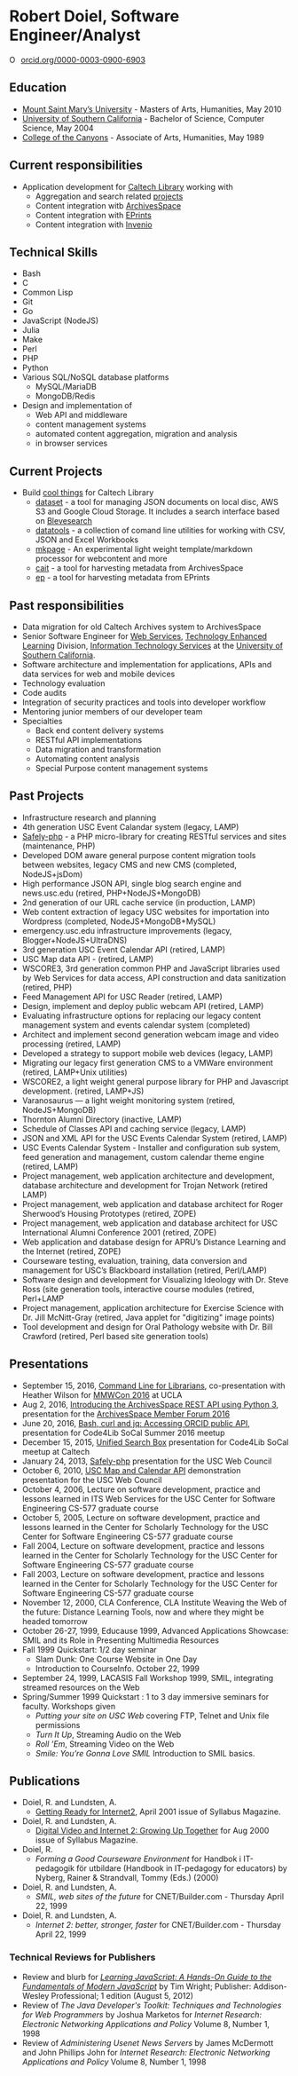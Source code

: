
# Robert Doiel, Software Engineer/Analyst

<a href="https://orcid.org/0000-0003-0900-6903" target="orcid.widget" rel="noopener noreferrer" style="vertical-align:top;"><img src="https://orcid.org/sites/default/files/images/orcid_16x16.png" style="width:1em;margin-right:.5em;" alt="ORCID iD icon">orcid.org/0000-0003-0900-6903</a>

## Education

+ [Mount Saint Mary&rsquo;s University](http://www.msmu.edu/)  - Masters of Arts, Humanities, May 2010
+ [University of Southern California](http://www.usc.edu/) - Bachelor of Science, Computer Science, May 2004
+ [College of the Canyons](http://www.canyons.edu/) - Associate of Arts, Humanities, May 1989

## Current responsibilities

+ Application development for [Caltech Library](http://library.caltech.edu) working with
    + Aggregation and search related [projects](https://caltechlibrary.github.io)
    + Content integration witb [ArchivesSpace](http://archivesspace.org/)
    + Content integration with [EPrints](http://eprints.org)
    + Content integration with [Invenio](http://invenio-software.org/)

## Technical Skills

+ Bash
+ C
+ Common Lisp
+ Git
+ Go
+ JavaScript (NodeJS)
+ Julia
+ Make
+ Perl
+ PHP
+ Python
+ Various SQL/NoSQL database platforms
    + MySQL/MariaDB
    + MongoDB/Redis
+ Design and implementation of
    + Web API and middleware
    + content management systems
    + automated content aggregation, migration and analysis
    + in browser services

## Current Projects

+ Build [cool things](http://caltechlibrary.github.io) for Caltech Library
    + [dataset](https://caltechlibrary.github.io/dataset) - a tool for managing JSON documents on local disc, AWS S3 and Google Cloud Storage. It includes a search interface based on [Blevesearch](http://blevesearch.com)
    + [datatools](https://caltechlibrary.github.io/datatools) - a collection of comand line utilities for working with CSV, JSON and Excel Workbooks
    + [mkpage](https://caltechlibrary.github.io/mkpage) - An experimental light weight template/markdown processor for webcontent and more
    + [cait](https://caltechlibrary.github.io/cait) - a tool for harvesting metadata from ArchivesSpace
    + [ep](https://caltechlibrary.github.io/ep) - a tool for harvesting metadata from EPrints


## Past responsibilities

+ Data migration for old Caltech Archives system to ArchivesSpace
+ Senior Software Engineer for [Web Services](http://www.usc.edu/web), [Technology Enhanced Learning](http://tel.usc.edu) Division, [Information Technology Services](http://itservices.usc.edu) at the [University of Southern California](http://www.usc.edu).
+ Software architecture and implementation for applications, APIs and data services for web and mobile devices
+ Technology evaluation
+ Code audits
+ Integration of security practices and tools into developer workflow
+ Mentoring junior members of our developer team
+ Specialties
    + Back end content delivery systems
    + RESTful API implementations
    + Data migration and transformation
    + Automating content analysis
    + Special Purpose content management systems


## Past Projects

+ Infrastructure research and planning
+ 4th generation USC Event Calandar system (legacy, LAMP)
+ [Safely-php](https://github.com/uscwebservices/safely-php) - a PHP micro-library for creating RESTful services and sites (maintenance, PHP)
+ Developed DOM aware general purpose content migration tools between websites, legacy CMS and new CMS (completed, NodeJS+jsDom)
+ High performance JSON API, single blog search engine and news.usc.edu (retired, PHP+NodeJS+MongoDB)
+ 2nd generation of our URL cache service (in production, LAMP)
+ Web content extraction of legacy USC websites for importation into Wordpress (completed, NodeJS+MongoDB+MySQL)
+ emergency.usc.edu infrastructure improvements (legacy, Blogger+NodeJS+UltraDNS)
+ 3rd generation USC Event Calendar API (retired, LAMP)
+ USC Map data API - (retired, LAMP)
+ WSCORE3, 3rd generation common PHP and JavaScript libraries used by Web Services for data access, API construction and data sanitization (retired, PHP)
+ Feed Management API for USC Reader (retired, LAMP)
+ Design, implement and deploy public webcam API (retired, LAMP)
+ Evaluating infrastructure options for replacing our legacy content management system and events calendar system (completed)
+ Architect and implement second generation webcam image and video processing (retired, LAMP)
+ Developed a strategy to support mobile web devices (legacy, LAMP)
+ Migrating our legacy first generation CMS to a VMWare environment (retired, LAMP+Unix utilities)
+ WSCORE2, a light weight general purpose library for PHP and Javascript development. (retired, LAMP+JS)
+ Varanosaurus &mdash; a light weight monitoring system (retired, NodeJS+MongoDB)
+ Thornton Alumni Directory (inactive, LAMP)
+ Schedule of Classes API and caching service (legacy, LAMP)
+ JSON and XML API for the USC Events Calendar System (retired, LAMP)
+ USC Events Calendar System - Installer and configuration sub system, feed generation and management, custom calendar theme engine (retired, LAMP)
+ Project management, web application architecture and development, database architecture and development for Trojan Network (retired LAMP)
+ Project management, web application and database architect for Roger Sherwood&rsquo;s Housing Prototypes (retired, ZOPE)
+ Project management, web application and database architect for USC International Alumni Conference 2001 (retired, ZOPE)
+ Web application and database design for APRU&rsquo;s Distance Learning and the Internet (retired, ZOPE)
+ Courseware testing, evaluation, training, data conversion and management for USC&rsquo;s Blackboard installation (retired, Perl/LAMP)
+ Software design and development for Visualizing Ideology with Dr. Steve Ross (site generation tools, interactive course modules (retired, Perl+LAMP
+ Project management, application architecture for Exercise Science  with Dr. Jill McNitt-Gray (retired, Java applet for "digitizing" image points)
+ Tool development and design for Oral Pathology website with Dr. Bill Crawford (retired, Perl based site generation tools)

## Presentations

+ September 15, 2016, [Command Line for Librarians](https://caltechlibrary.github.io/command-line-for-librarians), co-presentation with Heather Wilson for [MMWCon 2016](https://mmwcon.org/sessions/21a) at UCLA
+ Aug 2, 2016, [Introducing the ArchivesSpace REST API using Python 3](https://rsdoiel.github.io/archivesspace-api-workshop), presentation for the [ArchivesSpace Member Forum 2016](https://archivesspace.atlassian.net/wiki/display/ADC/ArchivesSpace+Member+Forum+2016)
+ June 20, 2016, [Bash, curl and jq: Accessing ORCID public API](https://rsdoiel.github.io/bash-curl-and-jq-presentation/), presentation for Code4Lib SoCal Summer 2016 meetup
+ December 15, 2015, [Unified Search Box](http://caltechlibrary.github.io/unified-search-box/presentation.html) presentation for Code4Lib SoCal meetup at Caltech
+ January 24, 2013, [Safely-php](https://docs.google.com/presentation/d/1Efh9Z_HGBOxxYsupHQDok9-CjL4aBC-lGIAnZu5mm1E/edit?usp=sharing) presentation for the USC Web Council
+ October 6, 2010, [USC Map and Calendar API](usc-api-demos) demonstration presentation for the USC Web Council
+ October 4, 2006, Lecture on software development, practice and lessons learned in ITS Web Services for the USC Center for Software Engineering CS-577 graduate course
+ October 5, 2005, Lecture on software development, practice and lessons learned in the Center for Scholarly Technology for the USC Center for Software Engineering CS-577 graduate course
+ Fall 2004, Lecture on software development, practice and lessons learned in the Center for Scholarly Technology for the USC Center for Software Engineering CS-577 graduate course
+ Fall 2003, Lecture on software development, practice and lessons learned in the Center for Scholarly Technology for the USC Center for Software Engineering CS-577 graduate course
+ November 12, 2000, CLA Conference, CLA Institute Weaving the Web of the future: Distance Learning Tools, now and where they might be headed tomorrow
+ October 26-27, 1999, Educause 1999, Advanced Applications Showcase: SMIL and its Role in Presenting Multimedia Resources
+ Fall 1999 Quickstart: 1/2 day seminar
    - Slam Dunk: One Course Website in One Day
    - Introduction to CourseInfo. October 22, 1999
+ September 24, 1999, LACASIS Fall Workshop 1999, SMIL, integrating streamed resources on the Web
+ Spring/Summer 1999 Quickstart : 1 to 3 day immersive seminars for faculty. Workshops given
    - _Putting your site on USC Web_ covering FTP, Telnet and Unix file permissions
    - _Turn It Up_, Streaming Audio on the Web
    - _Roll &rsquo;Em_, Streaming Video on the Web
    - _Smile: You&rsquo;re Gonna Love SMIL_ Introduction to SMIL basics.

## Publications

+ Doiel, R. and Lundsten, A.
    - [Getting Ready for Internet2](https://campustechnology.com/articles/2001/04/getting-ready-for-internet2.aspx), April 2001 issue of Syllabus Magazine.
+ Doiel, R. and Lundsten, A.
    - [Digital Video and Internet 2: Growing Up Together](https://campustechnology.com/articles/2001/07/digital-video-and-internet2-growing-up-together.aspx) for Aug 2000 issue of Syllabus Magazine.
+ Doiel, R.
    - _Forming a Good Courseware Environment_ for Handbok i IT-pedagogik f&#246;r utbildare (Handbook in IT-pedagogy for educators) by Nyberg, Rainer & Strandvall, Tommy (Eds.) (2000)
+ Doiel, R. and Lundsten, A.
    - _SMIL, web sites of the future_ for CNET/Builder.com - Thursday April 22, 1999
+ Doiel, R. and Lundsten, A.
    - _Internet 2: better, stronger, faster_ for CNET/Builder.com - Thursday April 22, 1999

### Technical Reviews for Publishers

+ Review and blurb for _[Learning JavaScript: A Hands-On Guide to the Fundamentals of Modern JavaScript](http://www.amazon.com/dp/0321832744)_ by Tim Wright; Publisher: Addison-Wesley Professional; 1 edition (August 5, 2012)
+ Review of _The Java Developer's Toolkit: Techniques and Technologies for Web Programmers_ by Joshua Marketos for _Internet Research: Electronic Networking Applications and Policy_ Volume 8, Number 1, 1998
+ Review of _Administering Usenet News Servers_ by James McDermott and John Phillips John for _Internet Research: Electronic Networking Applications and Policy_ Volume 8, Number 1, 1998
